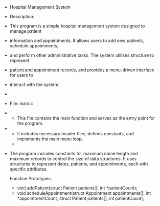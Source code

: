  * Hospital Management System

 * Description:
 * This program is a simple hospital management system designed to manage patient
 * information and appointments. It allows users to add new patients, schedule appointments,
 * and perform other administrative tasks. The system utilizes structure to represent
 * patient and appointment records, and provides a menu-driven interface for users to
 * interact with the system.
 *
 * File: main.c
 * - This file contains the main function and serves as the entry point for the program.
 * - It includes necessary header files, defines constants, and implements the main menu loop.
   - 
  
 *  The program includes constants for maximum name length and maximum records to
    control the size of data structures. It uses structures to represent dates,
    patients, and appointments, each with specific attributes.

    Function Prototypes:
    - void addPatient(struct Patient patients[], int *patientCount);
    - void scheduleAppointment(struct Appointment appointments[], int *appointmentCount, struct Patient patients[], int patientCount);
